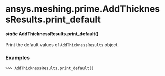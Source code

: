 <a id="ansys-meshing-prime-addthicknessresults-print-default"></a>

# ansys.meshing.prime.AddThicknessResults.print_default

<a id="ansys.meshing.prime.AddThicknessResults.print_default"></a>

#### *static* AddThicknessResults.print_default()

Print the default values of `AddThicknessResults` object.

### Examples

```pycon
>>> AddThicknessResults.print_default()
```

<!-- !! processed by numpydoc !! -->
